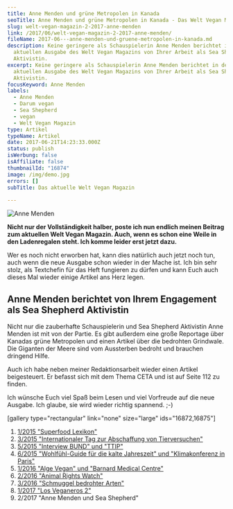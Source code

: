 ```yaml
---
title: Anne Menden und grüne Metropolen in Kanada
seoTitle: Anne Menden und grüne Metropolen in Kanada - Das Welt Vegan Magazin
slug: welt-vegan-magazin-2-2017-anne-menden
link: /2017/06/welt-vegan-magazin-2-2017-anne-menden/
fileName: 2017-06---anne-menden-und-gruene-metropolen-in-kanada.md
description: Keine geringere als Schauspielerin Anne Menden berichtet in der
  aktuellen Ausgabe des Welt Vegan Magazins von Ihrer Arbeit als Sea Shepherd
  Aktivistin.
excerpt: Keine geringere als Schauspielerin Anne Menden berichtet in der
  aktuellen Ausgabe des Welt Vegan Magazins von Ihrer Arbeit als Sea Shepherd
  Aktivistin.
focusKeyword: Anne Menden
labels:
  - Anne Menden
  - Darum vegan
  - Sea Shepherd
  - vegan
  - Welt Vegan Magazin
type: Artikel
typeName: Artikel
date: 2017-06-21T14:23:33.000Z
status: publish
isWerbung: false
isAffiliate: false
thumbnailId: "16874"
image: /img/demo.jpg
errors: []
subTitle: Das aktuelle Welt Vegan Magazin
  
---
```


![Anne Menden](http://cardamonchai.com/wp-content/uploads/2017/06/34605728674_f80099782f_k-640x640.jpg)

**Nicht nur der Vollständigkeit halber, poste ich nun endlich meinen Beitrag zum
aktuellen Welt Vegan Magazin. Auch, wenn es schon eine Weile in den Ladenregalen
steht. Ich komme leider erst jetzt dazu.**

Wer es noch nicht erworben hat, kann dies natürlich auch jetzt noch tun, auch
wenn die neue Ausgabe schon wieder in der Mache ist. Ich bin sehr stolz, als
Textchefin für das Heft fungieren zu dürfen und kann Euch auch dieses Mal wieder
einige Artikel ans Herz legen.

## Anne Menden berichtet von Ihrem Engagement als Sea Shepherd Aktivistin

Nicht nur die zauberhafte Schauspielerin und Sea Shepherd Aktivistin Anne Menden
ist mit von der Partie. Es gibt außerdem eine große Reportage über Kanadas grüne
Metropolen und einen Artikel über die bedrohten Grindwale. Die Giganten der
Meere sind vom Aussterben bedroht und brauchen dringend Hilfe.

Auch ich habe neben meiner Redaktionsarbeit wieder einen Artikel beigesteuert.
Er befasst sich mit dem Thema CETA und ist auf Seite 112 zu finden.

Ich wünsche Euch viel Spaß beim Lesen und viel Vorfreude auf die neue Ausgabe.
Ich glaube, sie wird wieder richtig spannend. ;-)

[gallery type="rectangular" link="none" size="large" ids="16872,16875"]

1.  [1/2015 "Superfood Lexikon"](/2015/04/mein-erster-artikel-im-welt-vegan-magazin/)
1.  [3/2015 "Internationaler Tag zur Abschaffung von Tierversuchen"](/2015/05/das-neue-welt-vegan-magazin-ist-da/)
1.  [5/2015 "Interview BUND" und "TTIP"](/2015/10/die-fuenfte-ausgabe-vom-welt-vegan-magazin-ist-da/)
1.  [6/2015 "Wohlfühl-Guide für die kalte Jahreszeit" und "Klimakonferenz in Paris"](/2015/12/die-sechste-ausgabe-vom-welt-vegan-magazin-ist-da/)
1.  [1/2016 "Alge Vegan" und "Barnard Medical Centre"](/2016/03/welt-vegan-magazin-die-ausgabe-12016-ist-da/)
1.  [2/2016 "Animal Rights Watch"](/2016/08/welt-vegan-magazin-22016/)
1.  [3/2016 "Schmuggel bedrohter Arten"](/2016/09/thomas-d-im-welt-vegan-magazin/)
1.  [1/2017 "Los Veganeros 2"](/2017/03/los-veganeros-welt-vegan-magazin-1-2017/)
1.  2/2017 "Anne Menden und Sea Shepherd"

  